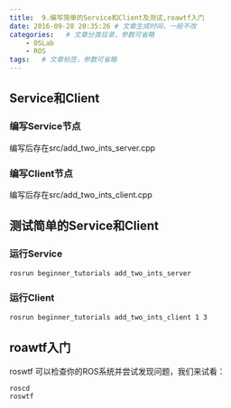 ```yaml
---
title:  9.编写简单的Service和Client及测试,roawtf入门
date: 2016-09-28 20:35:26 # 文章生成时间，一般不改
categories:   # 文章分类目录，参数可省略
    - OSLab
    - ROS
tags:   # 文章标签，参数可省略
---
```

## Service和Client
### 编写Service节点
编写后存在src/add_two_ints_server.cpp
<!--more-->
### 编写Client节点
编写后存在src/add_two_ints_client.cpp
## 测试简单的Service和Client
### 运行Service
```bash
rosrun beginner_tutorials add_two_ints_server
```
### 运行Client
```bash
rosrun beginner_tutorials add_two_ints_client 1 3
```
## roawtf入门
roswtf 可以检查你的ROS系统并尝试发现问题，我们来试看：
```bash
roscd
roswtf
```




